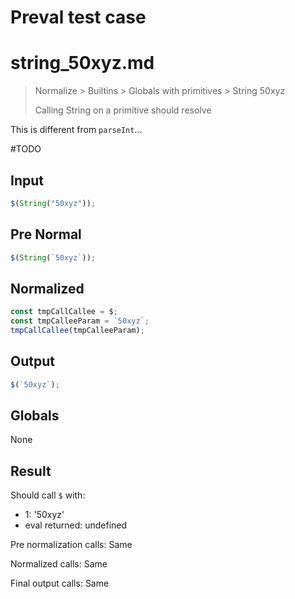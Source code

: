 # Preval test case

# string_50xyz.md

> Normalize > Builtins > Globals with primitives > String 50xyz
>
> Calling String on a primitive should resolve

This is different from `parseInt`...

#TODO

## Input

`````js filename=intro
$(String("50xyz"));
`````

## Pre Normal

`````js filename=intro
$(String(`50xyz`));
`````

## Normalized

`````js filename=intro
const tmpCallCallee = $;
const tmpCalleeParam = `50xyz`;
tmpCallCallee(tmpCalleeParam);
`````

## Output

`````js filename=intro
$(`50xyz`);
`````

## Globals

None

## Result

Should call `$` with:
 - 1: '50xyz'
 - eval returned: undefined

Pre normalization calls: Same

Normalized calls: Same

Final output calls: Same
